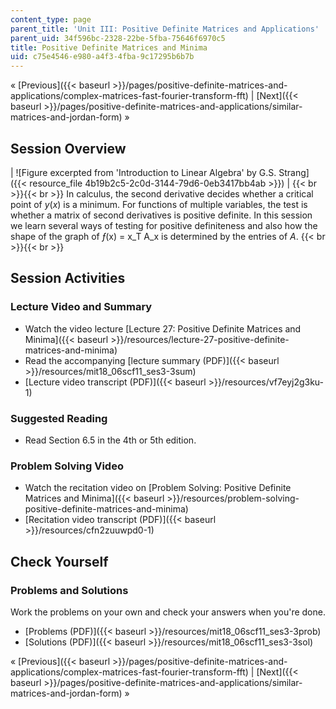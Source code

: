 ```yaml
---
content_type: page
parent_title: 'Unit III: Positive Definite Matrices and Applications'
parent_uid: 34f596bc-2328-22be-5fba-75646f6970c5
title: Positive Definite Matrices and Minima
uid: c75e4546-e980-a4f3-4fba-9c17295b6b7b
---
```


« [Previous]({{< baseurl >}}/pages/positive-definite-matrices-and-applications/complex-matrices-fast-fourier-transform-fft) | [Next]({{< baseurl >}}/pages/positive-definite-matrices-and-applications/similar-matrices-and-jordan-form) »

Session Overview
----------------

| ![Figure excerpted from 'Introduction to Linear Algebra' by G.S. Strang]({{< resource_file 4b19b2c5-2c0d-3144-79d6-0eb3417bb4ab >}}) |  {{< br >}}{{< br >}} In calculus, the second derivative decides whether a critical point of _y_(_x_) is a minimum. For functions of multiple variables, the test is whether a matrix of second derivatives is positive definite. In this session we learn several ways of testing for positive definiteness and also how the shape of the graph of _ƒ_(x) = x_T A_x is determined by the entries of _A_. {{< br >}}{{< br >}}  

Session Activities
------------------

### Lecture Video and Summary

*   Watch the video lecture [Lecture 27: Positive Definite Matrices and Minima]({{< baseurl >}}/resources/lecture-27-positive-definite-matrices-and-minima)
*   Read the accompanying [lecture summary (PDF)]({{< baseurl >}}/resources/mit18_06scf11_ses3-3sum)
*   [Lecture video transcript (PDF)]({{< baseurl >}}/resources/vf7eyj2g3ku-1)

### Suggested Reading

*   Read Section 6.5 in the 4th or 5th edition.

### Problem Solving Video

*   Watch the recitation video on [Problem Solving: Positive Definite Matrices and Minima]({{< baseurl >}}/resources/problem-solving-positive-definite-matrices-and-minima)
*   [Recitation video transcript (PDF)]({{< baseurl >}}/resources/cfn2zuuwpd0-1)

Check Yourself
--------------

### Problems and Solutions

Work the problems on your own and check your answers when you're done.

*   [Problems (PDF)]({{< baseurl >}}/resources/mit18_06scf11_ses3-3prob)
*   [Solutions (PDF)]({{< baseurl >}}/resources/mit18_06scf11_ses3-3sol)

« [Previous]({{< baseurl >}}/pages/positive-definite-matrices-and-applications/complex-matrices-fast-fourier-transform-fft) | [Next]({{< baseurl >}}/pages/positive-definite-matrices-and-applications/similar-matrices-and-jordan-form) »